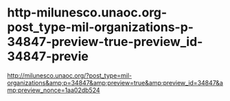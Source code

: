 http-milunesco.unaoc.org-post_type-mil-organizations-p-34847-preview-true-preview_id-34847-previe
=================================================================================================

http://milunesco.unaoc.org/?post_type=mil-organizations&amp;p=34847&amp;preview=true&amp;preview_id=34847&amp;preview_nonce=1aa02db524
